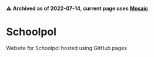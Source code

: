 :warning: **Archived as of 2022-07-14, current page uses [Mosaic](https://mosaic.web.ox.ac.uk/)**
# Schoolpol

Website for Schoolpol hosted using GitHub pages

